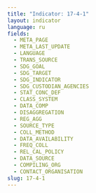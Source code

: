 ```yaml
---
title: "Indicator: 17-4-1"
layout: indicator
language: ru
fields:
  - META_PAGE
  - META_LAST_UPDATE
  - LANGUAGE
  - TRANS_SOURCE
  - SDG_GOAL
  - SDG_TARGET
  - SDG_INDICATOR
  - SDG_CUSTODIAN_AGENCIES
  - STAT_CONC_DEF
  - CLASS_SYSTEM
  - DATA_COMP
  - DISAGGREGATION
  - REG_AGG
  - SOURCE_TYPE
  - COLL_METHOD
  - DATA_AVAILABILITY
  - FREQ_COLL
  - REL_CAL_POLICY
  - DATA_SOURCE
  - COMPILING_ORG
  - CONTACT_ORGANISATION
slug: 17-4-1
---
```

